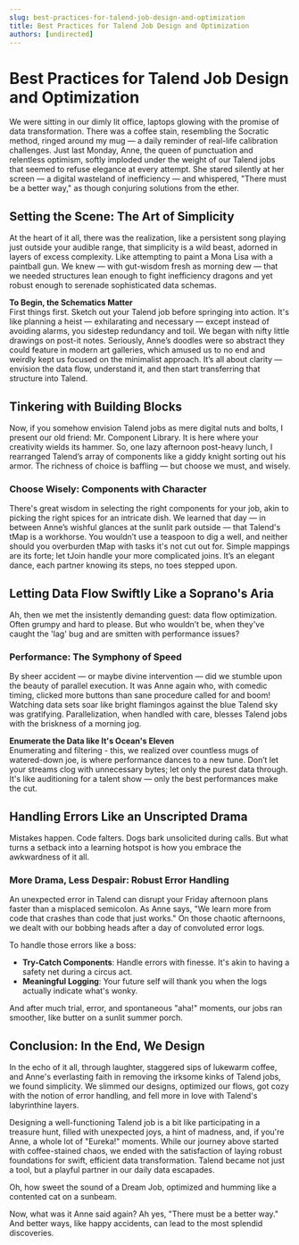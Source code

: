 ```yaml
---
slug: best-practices-for-talend-job-design-and-optimization
title: Best Practices for Talend Job Design and Optimization
authors: [undirected]
---
```



# Best Practices for Talend Job Design and Optimization

We were sitting in our dimly lit office, laptops glowing with the promise of data transformation. There was a coffee stain, resembling the Socratic method, ringed around my mug — a daily reminder of real-life calibration challenges. Just last Monday, Anne, the queen of punctuation and relentless optimism, softly imploded under the weight of our Talend jobs that seemed to refuse elegance at every attempt. She stared silently at her screen — a digital wasteland of inefficiency — and whispered, "There must be a better way," as though conjuring solutions from the ether.

## Setting the Scene: The Art of Simplicity

At the heart of it all, there was the realization, like a persistent song playing just outside your audible range, that simplicity is a wild beast, adorned in layers of excess complexity. Like attempting to paint a Mona Lisa with a paintball gun. We knew — with gut-wisdom fresh as morning dew — that we needed structures lean enough to fight inefficiency dragons and yet robust enough to serenade sophisticated data schemas.

**To Begin, the Schematics Matter**  
First things first. Sketch out your Talend job before springing into action. It's like planning a heist — exhilarating and necessary — except instead of avoiding alarms, you sidestep redundancy and toil. We began with nifty little drawings on post-it notes. Seriously, Anne’s doodles were so abstract they could feature in modern art galleries, which amused us to no end and weirdly kept us focused on the minimalist approach. It’s all about clarity — envision the data flow, understand it, and then start transferring that structure into Talend.

## Tinkering with Building Blocks

Now, if you somehow envision Talend jobs as mere digital nuts and bolts, I present our old friend: Mr. Component Library. It is here where your creativity wields its hammer. So, one lazy afternoon post-heavy lunch, I rearranged Talend’s array of components like a giddy knight sorting out his armor. The richness of choice is baffling — but choose we must, and wisely.

### Choose Wisely: Components with Character

There's great wisdom in selecting the right components for your job, akin to picking the right spices for an intricate dish. We learned that day — in between Anne’s wishful glances at the sunlit park outside — that Talend's tMap is a workhorse. You wouldn’t use a teaspoon to dig a well, and neither should you overburden tMap with tasks it's not cut out for. Simple mappings are its forte; let tJoin handle your more complicated joins. It’s an elegant dance, each partner knowing its steps, no toes stepped upon.

## Letting Data Flow Swiftly Like a Soprano's Aria

Ah, then we met the insistently demanding guest: data flow optimization. Often grumpy and hard to please. But who wouldn’t be, when they've caught the 'lag' bug and are smitten with performance issues?

### Performance: The Symphony of Speed

By sheer accident — or maybe divine intervention — did we stumble upon the beauty of parallel execution. It was Anne again who, with comedic timing, clicked more buttons than sane procedure called for and boom! Watching data sets soar like bright flamingos against the blue Talend sky was gratifying. Parallelization, when handled with care, blesses Talend jobs with the briskness of a morning jog.

**Enumerate the Data like It's Ocean's Eleven**  
Enumerating and filtering - this, we realized over countless mugs of watered-down joe, is where performance dances to a new tune. Don’t let your streams clog with unnecessary bytes; let only the purest data through. It's like auditioning for a talent show — only the best performances make the cut.

## Handling Errors Like an Unscripted Drama

Mistakes happen. Code falters. Dogs bark unsolicited during calls. But what turns a setback into a learning hotspot is how you embrace the awkwardness of it all.

### More Drama, Less Despair: Robust Error Handling 

An unexpected error in Talend can disrupt your Friday afternoon plans faster than a misplaced semicolon. As Anne says, "We learn more from code that crashes than code that just works." On those chaotic afternoons, we dealt with our bobbing heads after a day of convoluted error logs.

To handle those errors like a boss:
- **Try-Catch Components**: Handle errors with finesse. It's akin to having a safety net during a circus act.
- **Meaningful Logging**: Your future self will thank you when the logs actually indicate what's wonky.
  
And after much trial, error, and spontaneous "aha!" moments, our jobs ran smoother, like butter on a sunlit summer porch.

## Conclusion: In the End, We Design

In the echo of it all, through laughter, staggered sips of lukewarm coffee, and Anne's everlasting faith in removing the irksome kinks of Talend jobs, we found simplicity. We slimmed our designs, optimized our flows, got cozy with the notion of error handling, and fell more in love with Talend's labyrinthine layers. 

Designing a well-functioning Talend job is a bit like participating in a treasure hunt, filled with unexpected joys, a hint of madness, and, if you're Anne, a whole lot of "Eureka!" moments. While our journey above started with coffee-stained chaos, we ended with the satisfaction of laying robust foundations for swift, efficient data transformation. Talend became not just a tool, but a playful partner in our daily data escapades.

Oh, how sweet the sound of a Dream Job, optimized and humming like a contented cat on a sunbeam.

Now, what was it Anne said again? Ah yes, "There must be a better way." And better ways, like happy accidents, can lead to the most splendid discoveries.
